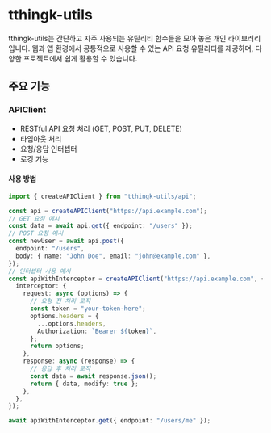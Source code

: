 # tthingk-utils

tthingk-utils는 간단하고 자주 사용되는 유틸리티 함수들을 모아 놓은 개인 라이브러리입니다. 웹과 앱 환경에서 공통적으로 사용할 수 있는 API 요청 유틸리티를 제공하며, 다양한 프로젝트에서 쉽게 활용할 수 있습니다.

## 주요 기능

### APIClient

- RESTful API 요청 처리 (GET, POST, PUT, DELETE)
- 타임아웃 처리
- 요청/응답 인터셉터
- 로깅 기능

#### 사용 방법

```ts
import { createAPIClient } from "tthingk-utils/api";

const api = createAPIClient("https://api.example.com");
// GET 요청 예시
const data = await api.get({ endpoint: "/users" });
// POST 요청 예시
const newUser = await api.post({
  endpoint: "/users",
  body: { name: "John Doe", email: "john@example.com" },
});
// 인터셉터 사용 예시
const apiWithInterceptor = createAPIClient("https://api.example.com", {
  interceptor: {
    request: async (options) => {
      // 요청 전 처리 로직
      const token = "your-token-here";
      options.headers = {
        ...options.headers,
        Authorization: `Bearer ${token}`,
      };
      return options;
    },
    response: async (response) => {
      // 응답 후 처리 로직
      const data = await response.json();
      return { data, modify: true };
    },
  },
});

await apiWithInterceptor.get({ endpoint: "/users/me" });
```
